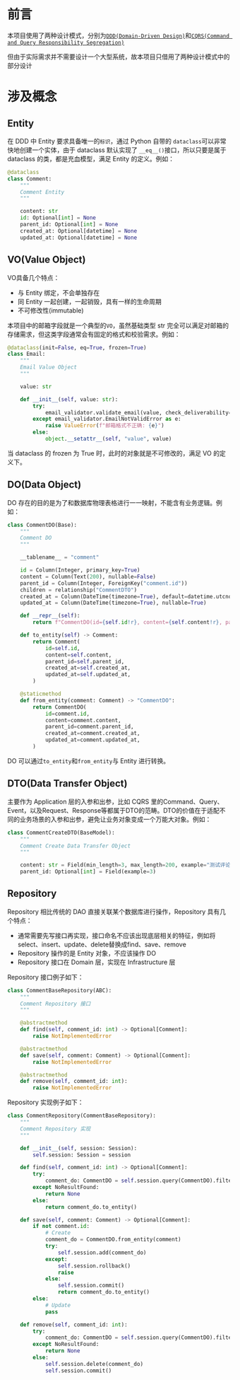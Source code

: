 # 前言

本项目使用了两种设计模式，分别为[`DDD(Domain-Driven Design)`](https://www.domainlanguage.com/wp-content/uploads/2016/05/DDD_Reference_2015-03.pdf)和[`CQRS(Command and Query Responsibility Segregation)`](https://docs.microsoft.com/en-us/azure/architecture/patterns/cqrs)

但由于实际需求并不需要设计一个大型系统，故本项目只借用了两种设计模式中的部分设计

# 涉及概念

## Entity

在 DDD 中 Entity 要求具备唯一的`标识`，通过 Python 自带的 `dataclass`可以非常快地创建一个实体，由于 dataclass 默认实现了 `__eq__()`接口，所以只要是属于 dataclass 的类，都是充血模型，满足 Entity 的定义。例如：

```python
@dataclass
class Comment:
    """
    Comment Entity
    """

    content: str
    id: Optional[int] = None
    parent_id: Optional[int] = None
    created_at: Optional[datetime] = None
    updated_at: Optional[datetime] = None
```

## VO(Value Object)

VO具备几个特点：

- 与 Entity 绑定，不会单独存在
- 同 Entity 一起创建，一起销毁，具有一样的生命周期
- 不可修改性(immutable)

本项目中的邮箱字段就是一个典型的`VO`，虽然基础类型 str 完全可以满足对邮箱的存储需求，但这类字段通常会有固定的格式和校验需求。例如：

```python
@dataclass(init=False, eq=True, frozen=True)
class Email:
    """
    Email Value Object
    """

    value: str

    def __init__(self, value: str):
        try:
            email_validator.validate_email(value, check_deliverability=False)
        except email_validator.EmailNotValidError as e:
            raise ValueError(f"邮箱格式不正确: {e}")
        else:
            object.__setattr__(self, "value", value)
```

当 dataclass 的 frozen 为 True 时，此时的对象就是不可修改的，满足 VO 的定义下。

## DO(Data Object)

DO 存在的目的是为了和数据库物理表格进行一一映射，不能含有业务逻辑。例如：

```python
class CommentDO(Base):
    """
    Comment DO
    """

    __tablename__ = "comment"

    id = Column(Integer, primary_key=True)
    content = Column(Text(200), nullable=False)
    parent_id = Column(Integer, ForeignKey("comment.id"))
    children = relationship("CommentDTO")
    created_at = Column(DateTime(timezone=True), default=datetime.utcnow())
    updated_at = Column(DateTime(timezone=True), nullable=True)

    def __repr__(self):
        return f"CommentDO(id={self.id!r}, content={self.content!r}, parent_id={self.parent_id!r})"

    def to_entity(self) -> Comment:
        return Comment(
            id=self.id,
            content=self.content,
            parent_id=self.parent_id,
            created_at=self.created_at,
            updated_at=self.updated_at,
        )

    @staticmethod
    def from_entity(comment: Comment) -> "CommentDO":
        return CommentDO(
            id=comment.id,
            content=comment.content,
            parent_id=comment.parent_id,
            created_at=comment.created_at,
            updated_at=comment.updated_at,
        )
```

DO 可以通过`to_entity`和`from_entity`与 Entity 进行转换。

## DTO(Data Transfer Object)

主要作为 Application 层的入参和出参，比如 CQRS 里的Command、Query、Event，以及Request、Response等都属于DTO的范畴。DTO的价值在于适配不同的业务场景的入参和出参，避免让业务对象变成一个万能大对象。例如：

```python
class CommentCreateDTO(BaseModel):
    """
    Comment Create Data Transfer Object
    """

    content: str = Field(min_length=3, max_length=200, example="测试评论")
    parent_id: Optional[int] = Field(example=3)
```

## Repository

Repository 相比传统的 DAO 直接关联某个数据库进行操作，Repository 具有几个特点：

- 通常需要先写接口再实现，接口命名不应该出现底层相关的特征，例如将select、insert、update、delete替换成find、save、remove
- Repository 操作的是 Entity 对象，不应该操作 DO
- Repository 接口在 Domain 层，实现在 Infrastructure 层

Repository 接口例子如下：

```python
class CommentBaseRepository(ABC):
    """
    Comment Repository 接口
    """

    @abstractmethod
    def find(self, comment_id: int) -> Optional[Comment]:
        raise NotImplementedError

    @abstractmethod
    def save(self, comment: Comment) -> Optional[Comment]:
        raise NotImplementedError

    @abstractmethod
    def remove(self, comment_id: int):
        raise NotImplementedError
```

Repository 实现例子如下：

```python
class CommentRepository(CommentBaseRepository):
    """
    Comment Repository 实现
    """

    def __init__(self, session: Session):
        self.session: Session = session

    def find(self, comment_id: int) -> Optional[Comment]:
        try:
            comment_do: CommentDO = self.session.query(CommentDO).filter_by(id=comment_id).one()
        except NoResultFound:
            return None
        else:
            return comment_do.to_entity()

    def save(self, comment: Comment) -> Optional[Comment]:
        if not comment.id:
            # Create
            comment_do = CommentDO.from_entity(comment)
            try:
                self.session.add(comment_do)
            except:
                self.session.rollback()
                raise
            else:
                self.session.commit()
                return comment_do.to_entity()
        else:
            # Update
            pass

    def remove(self, comment_id: int):
        try:
            comment_do: CommentDO = self.session.query(CommentDO).filter_by(id=comment_id).one()
        except NoResultFound:
            return None
        else:
            self.session.delete(comment_do)
            self.session.commit()
```

